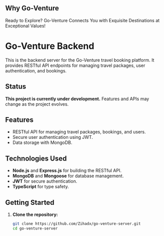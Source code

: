 ## Why Go-Venture
Ready to Explore? Go-Venture Connects You with Exquisite Destinations at Exceptional Values!

# Go-Venture Backend

This is the backend server for the Go-Venture travel booking platform. It provides RESTful API endpoints for managing travel packages, user authentication, and bookings.

## Status
**This project is currently under development.** Features and APIs may change as the project evolves.

## Features
- RESTful API for managing travel packages, bookings, and users.
- Secure user authentication using JWT.
- Data storage with MongoDB.

## Technologies Used
- **Node.js** and **Express.js** for building the RESTful API.
- **MongoDB** and **Mongoose** for database management.
- **JWT** for secure authentication.
- **TypeScript** for type safety.

## Getting Started

1. **Clone the repository:**
   ```bash
   git clone https://github.com/Zihadx/go-venture-server.git
   cd go-venture-server
